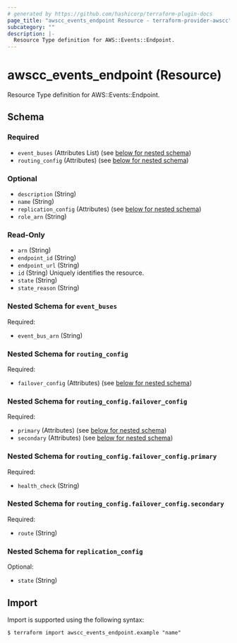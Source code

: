 ```yaml
---
# generated by https://github.com/hashicorp/terraform-plugin-docs
page_title: "awscc_events_endpoint Resource - terraform-provider-awscc"
subcategory: ""
description: |-
  Resource Type definition for AWS::Events::Endpoint.
---
```


# awscc_events_endpoint (Resource)

Resource Type definition for AWS::Events::Endpoint.



<!-- schema generated by tfplugindocs -->
## Schema

### Required

- `event_buses` (Attributes List) (see [below for nested schema](#nestedatt--event_buses))
- `routing_config` (Attributes) (see [below for nested schema](#nestedatt--routing_config))

### Optional

- `description` (String)
- `name` (String)
- `replication_config` (Attributes) (see [below for nested schema](#nestedatt--replication_config))
- `role_arn` (String)

### Read-Only

- `arn` (String)
- `endpoint_id` (String)
- `endpoint_url` (String)
- `id` (String) Uniquely identifies the resource.
- `state` (String)
- `state_reason` (String)

<a id="nestedatt--event_buses"></a>
### Nested Schema for `event_buses`

Required:

- `event_bus_arn` (String)


<a id="nestedatt--routing_config"></a>
### Nested Schema for `routing_config`

Required:

- `failover_config` (Attributes) (see [below for nested schema](#nestedatt--routing_config--failover_config))

<a id="nestedatt--routing_config--failover_config"></a>
### Nested Schema for `routing_config.failover_config`

Required:

- `primary` (Attributes) (see [below for nested schema](#nestedatt--routing_config--failover_config--primary))
- `secondary` (Attributes) (see [below for nested schema](#nestedatt--routing_config--failover_config--secondary))

<a id="nestedatt--routing_config--failover_config--primary"></a>
### Nested Schema for `routing_config.failover_config.primary`

Required:

- `health_check` (String)


<a id="nestedatt--routing_config--failover_config--secondary"></a>
### Nested Schema for `routing_config.failover_config.secondary`

Required:

- `route` (String)




<a id="nestedatt--replication_config"></a>
### Nested Schema for `replication_config`

Optional:

- `state` (String)

## Import

Import is supported using the following syntax:

```shell
$ terraform import awscc_events_endpoint.example "name"
```
